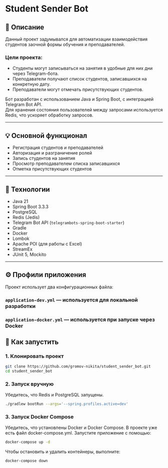 # Student Sender Bot

## 📌 Описание

Данный проект задумывался для автоматизации взаимодействия студентов заочной формы обучения и преподавателей.

### Цели проекта:
- Студенты могут записываться на занятия в удобные для них дни через Telegram-бота.
- Преподаватели получают список студентов, записавшихся на конкретную дату.
- Преподаватели могут отмечать присутствующих студентов.

Бот разработан с использованием Java и Spring Boot, с интеграцией Telegram Bot API.  
Для хранения состояния пользователей между запросами используется Redis, что ускоряет обработку запросов.

---

## 💡 Основной функционал

- Регистрация студентов и преподавателей
- Авторизация и разграничение ролей
- Запись студентов на занятия
- Просмотр преподавателем списка записавшихся
- Отметка присутствующих студентов

---

## 🧰 Технологии

- Java 21
- Spring Boot 3.3.3
- PostgreSQL
- Redis (Jedis)
- Telegram Bot API (`telegrambots-spring-boot-starter`)
- Gradle
- Docker
- Lombok
- Apache POI (для работы с Excel)
- StreamEx
- JUnit 5, Mockito

---

## ⚙️ Профили приложения

Проект использует два конфигурационных файла:

### `application-dev.yml` — используется для локальной разработки

### `application-docker.yml` — используется при запуске через Docker

## 🚀 Как запустить

### 1. Клонировать проект

```bash
git clone https://github.com/gromov-nikita/student_sender_bot.git
cd student_sender_bot
```
### 2. Запуск вручную
Убедитесь, что Redis и PostgreSQL запущены.

```bash
./gradlew bootRun --args='--spring.profiles.active=dev'
```
### 3. Запуск Docker Compose
Убедитесь, что установлены Docker и Docker Compose.
В проекте уже есть файл docker-compose.yml. Запустите приложение с помощью:
```bash
docker-compose up -d
```
Чтобы остановить и удалить контейнеры, выполните:
```bash
docker-compose down
```

